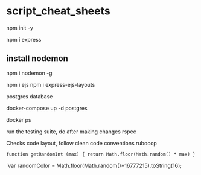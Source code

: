 # script_cheat_sheets


npm init -y


npm i express 

## install nodemon
npm i nodemon -g 


npm i ejs
npm i express-ejs-layouts



postgres database 




docker-compose up -d postgres

docker ps

run the testing suite, do after making changes
rspec 


Checks code layout, follow clean code conventions
rubocop

`function getRandomInt (max)
{
    return Math.floor(Math.random() * max)
}`

`var randomColor = Math.floor(Math.random()*16777215).toString(16);
